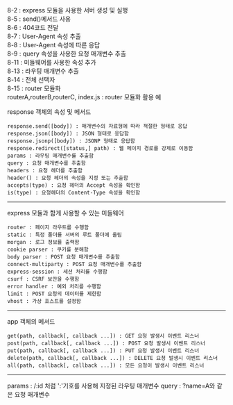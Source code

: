 8-2 : express 모듈을 사용한 서버 생성 및 실행<br>
8-5 : send()메서드 사용<br>
8-6 : 404코드 전달<br>
8-7 : User-Agent 속성 추출<br>
8-8 : User-Agent 속성에 따른 응답<br>
8-9 : query 속성을 사용한 요청 매개변수 추출<br>
8-11 : 미들웨어를 사용한 속성 추가<br>
8-13 : 라우팅 매개변수 추출<br>
8-14 : 전체 선택자<br>
8-15 : router 모듈화<br>
routerA,routerB,routerC, index.js : router 모듈화 활용 예<br>

response 객체의 속성 및 메서드<br>

    response.send([body]) : 매개변수의 자료형에 따라 적절한 형태로 응답
    response.json([body]) : JSON 형태로 응답함
    response.jsonp([body]) : JSONP 형태로 응답함
    response.redirect([status,] path) : 웹 페이지 경로를 강제로 이동함
    params : 라우팅 매개변수를 추출함
    query : 요청 매개변수를 추출함
    headers : 요청 헤더를 추출함
    header() : 요청 헤더의 속성을 지정 또는 추출함
    accepts(type) : 요청 헤더의 Accept 속성을 확인함
    is(type) : 요청헤더의 Content-Type 속성을 확인함

<hr>

express 모듈과 함게 사용할 수 있는 미들웨어<br>

    router : 페이지 라우트를 수행함
    static : 특정 폴더를 서버의 루트 폴더에 올림
    morgan : 로그 정보를 출력함
    cookie parser : 쿠키를 분해함
    body parser : POST 요청 매개변수를 추출함
    connect-multiparty : POST 요청 매개변수를 추출함
    express-session : 세션 처리를 수행함
    csurf : CSRF 보안을 수행함
    error handler : 예외 처리를 수행함
    limit : POST 요청의 데이터를 제한함
    vhost : 가상 호스트를 설정함

<hr>

app 객체의 메서드<br>

    get(path, callback[, callback ...]) : GET 요청 발생시 이벤트 리스너
    post(path, callback[, callback ...]) : POST 요청 발생시 이벤트 리스너
    put(path, callback[, callback ...]) : PUT 요청 발생시 이벤트 리스너
    delete(path, callback[, callback ...]) : DELETE 요청 발생시 이벤트 리스너
    all(path, callback[, callback ...]) : 모든 요청이 발생시 이벤트 리스너


<hr>

params : /:id 처럼 ':'기호를 사용해 지정된 라우팅 매개변수
query : ?name=A와 같은 요청 매개변수

